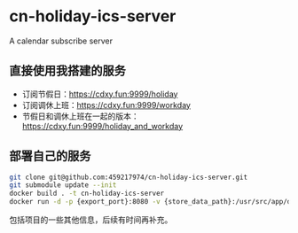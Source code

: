# cn-holiday-ics-server
A calendar subscribe server

## 直接使用我搭建的服务

* 订阅节假日：https://cdxy.fun:9999/holiday
* 订阅调休上班：https://cdxy.fun:9999/workday
* 节假日和调休上班在一起的版本：https://cdxy.fun:9999/holiday_and_workday

## 部署自己的服务

```bash
git clone git@github.com:459217974/cn-holiday-ics-server.git
git submodule update --init
docker build . -t cn-holiday-ics-server
docker run -d -p {export_port}:8080 -v {store_data_path}:/usr/src/app/data --name cn-holiday-ics-server cn-holiday-ics-server
```

包括项目的一些其他信息，后续有时间再补充。
